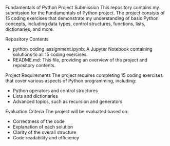 Fundamentals of Python Project Submission
This repository contains my submission for the Fundamentals of Python project. The project consists of 15 coding exercises that demonstrate my understanding of basic Python concepts, including data types, control structures, functions, lists, dictionaries, and more.

Repository Contents
- python_coding_assignment.ipynb: A Jupyter Notebook containing solutions to all 15 coding exercises.
- README.md: This file, providing an overview of the project and repository contents.

Project Requirements
The project requires completing 15 coding exercises that cover various aspects of Python programming, including:

- Python operators and control structures
- Lists and dictionaries
- Advanced topics, such as recursion and generators

Evaluation Criteria
The project will be evaluated based on:

- Correctness of the code
- Explanation of each solution
- Clarity of the overall structure
- Code readability and efficiency



